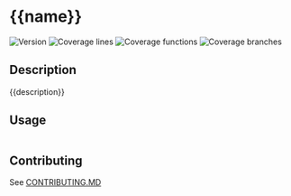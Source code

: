 # {{name}}

![Version](./reports/badges/badge-version.svg)
![Coverage lines](./reports/badges/badge-lines.svg)
![Coverage functions](./reports/badges/badge-functions.svg)
![Coverage branches](./reports/badges/badge-branches.svg)

## Description
{{description}}

## Usage
```ts
```

## Contributing
See [CONTRIBUTING.MD](./CONTRIBUTING.md)
